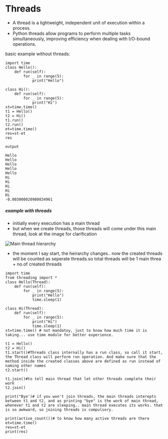 # Threads
- A thread is a lightweight, independent unit of execution within a process. 
- Python threads allow programs to perform multiple tasks simultaneously, improving efficiency when dealing with I/O-bound operations.

basic example without threads:
```
import time
class Hello():
    def run(self):
        for _ in range(5):
            print("Hello")
    
class Hi():
    def run(self):
        for _ in range(5):
            print("Hi")
st=time.time()
t1 = Hello()
t2 = Hi()
t1.run()
t2.run()
et=time.time()
res=st-et
res

output

Hello
Hello
Hello
Hello
Hello
Hi
Hi
Hi
Hi
Hi
-0.003000020980834961
```


##### example with threads
- initially every execution has a main thread
- but when we create threads, those threads will come under this main thread, look at the image for clarification



![Main thread hierarchy](https://tse3.mm.bing.net/th?id=OIP.wnh96dy-FwT1E36_QbTTKgHaE8&pid=Api&P=0&h=180)

- the moment I say start, the heirarchy changes.. now the created threads will be counted as seperate threads.so total threads will be 1 main threa + no.of created threads
```
import time
from threading import *
class Hello(Thread):
    def run(self):
        for _ in range(5):
            print("Hello")
            time.sleep(1)
    
class Hi(Thread):
    def run(self):
        for _ in range(5):
            print("Hi")
            time.sleep(1)
st=time.time() # not mandatoy, just to know how much time it is taking... use time module for better experience.

t1 = Hello()
t2 = Hi()
t1.start()#Threads class internally has a run class, so call it start, the Thread class will perform run operation. And make sure that the method inside the created classes above are defined as run instead of naming other names
t2.start()

t1.join()#to tell main thread that let other threads complete their work
t2.join()

print("Bye')# if you won't join threads, the main threads interepts between t1 and t2, and as printing "bye" is the work of main thread, whenever t1 and t2 are sleeping.. main thread executes its works. that is so awkward, so joining threads is compulsory.

print(active_count())# to know how many active threads are there
et=time.time()
res=st-et
print(res)
```


